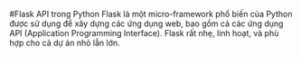 #Flask API trong Python
Flask là một micro-framework phổ biến của Python được sử dụng để xây dựng các ứng dụng web, bao gồm cả các ứng dụng API (Application Programming Interface). Flask rất nhẹ, linh hoạt, và phù hợp cho cả dự án nhỏ lẫn lớn.
